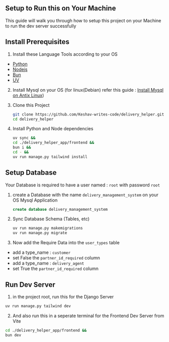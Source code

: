 ## Setup to Run this on Your Machine

This guide will walk you through how to setup this project on your Machine to run the dev server successfully

## Install Prerequisites

1. Install these Language Tools according to your OS

- [ Python ](https://www.python.org/)
- [ Nodejs ](https://nodejs.org/en)
- [ Bun ](https://nodejs.org/en)
- [ UV](https://docs.astral.sh/uv/getting-started/installation/)

2. Install Mysql on your OS (for linux(Debian) refer this guide : [Install Mysql on Antix Linux](https://keshav.is-a.dev/FreqKnow/linux/mysql-setup-on-antix/))
3. Clone this Project

   ```sh
   git clone https://github.com/Keshav-writes-code/delivery_helper.git
   cd delivery_helper
   ```

4. Install Python and Node dependencies

   ```sh
   uv sync &&
   cd ./delivery_helper_app/frontend &&
   bun i &&
   cd - &&
   uv run manage.py tailwind install
   ```

## Setup Database

Your Database is required to have a user named : `root` with password `root`

1. create a Database with the name `delivery_management_system` on your OS Mysql Application

   ```sql
   create database delivery_management_system
   ```

2. Sync Database Schema (Tables, etc)

   ```sh
   uv run manage.py makemigrations
   uv run manage.py migrate
   ```

3. Now add the Require Data into the `user_types` table

- add a type_name : `customer`
- set False the `partner_id_required` column
- add a type_name : `delivery_agent`
- set True the `partner_id_required` column

## Run Dev Server

1. in the project root, run this for the Django Server

```sh
uv run manage.py tailwind dev
```

2. And also run this in a seperate terminal for the Frontend Dev Server from Vite

```sh
cd ./delivery_helper_app/frontend &&
bun dev

```
